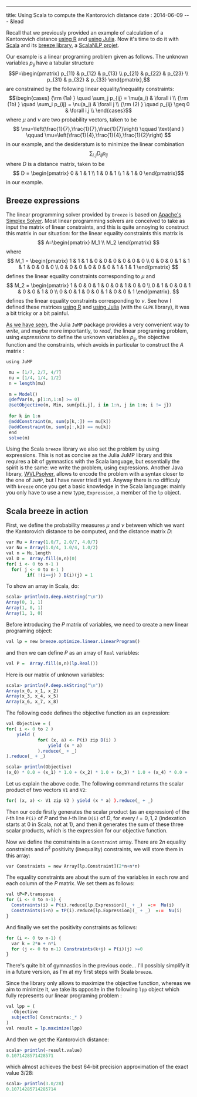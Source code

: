 ---
title: Using Scala to compute the Kantorovich distance
date : 2014-06-09
--- &lead




Recall that we previously provided an example of calculation of a Kantorovich distance [using R](http://stla.github.io/stlapblog/posts/KantorovichWithR.html) and 
[using Julia](http://stla.github.io/stlapblog/posts/KantorovichWithJulia.html). 
Now it's time to do it with [Scala](http://www.scala-lang.org/) and 
its [breeze library](https://github.com/scalanlp/breeze), 
a [ScalaNLP projet](http://www.scalanlp.org/). 


Our example is a linear programing problem given as follows. 
The unknown variables  $p_{ij}$ have a tabular structure 
$$P=\begin{pmatrix}
p_{11} & p_{12} & p_{13} \\
p_{21} & p_{22} & p_{23} \\
p_{31} & p_{32} & p_{33} 
\end{pmatrix},$$
 are constrained by the following 
linear equality/inequality constraints:
$$\begin{cases}
{\rm (1a) } \quad \sum_j p_{ij} = \mu(a_i) & \forall i \\ 
{\rm (1b) } \quad \sum_i p_{ij} = \nu(a_j) & \forall j \\
{\rm (2) } \quad  p_{ij} \geq 0 & \forall i,j \\
\end{cases}$$
where $\mu$ and $\nu$ are two probability vectors, taken to be 
$$ \mu=\left(\frac{1}{7},\frac{1}{7},\frac{1}{7}\right) 
\qquad 
\text{and } \qquad 
\mu=\left(\frac{1}{4},\frac{1}{4},\frac{1}{2}\right) 
$$
in our example, and the desideratum is to minimize the linear combination 
$$ \sum_{i,j} D_{ij}p_{ij}$$ 
where $D$ is a distance matrix, taken to be 
$$ D = \begin{pmatrix}
0 & 1 & 1 \\
1 & 0 & 1 \\
1 & 1 & 0 
\end{pmatrix}$$ 
in our example.


## Breeze expressions

The linear programming solver provided by `Breeze` is based on 
[Apache's Simplex Solver](http://google-opensource.blogspot.be/2009/06/introducing-apache-commons-math.html). 
Most linear programming solvers are conceived to take as input the 
matrix of linear constraints, and this is quite annoying to construct 
this matrix in our situation: for the linear equality constraints this matrix is 
$$
A=\begin{pmatrix} M_1 \\ M_2 \end{pmatrix} 
$$
where 
$$ M_1 = \begin{pmatrix}
1 & 1 & 1 & 0 & 0 & 0 & 0 & 0 & 0 \\
 0 & 0 & 0 & 1 & 1 & 1  & 0 & 0 & 0 \\
 0 & 0 & 0 & 0 & 0 & 0 & 1 & 1 & 1  
\end{pmatrix} $$
defines the linear equality constraints corresponding to $\mu$ 
and 
$$ M_2 = \begin{pmatrix}
1 & 0 & 0 & 1 & 0 & 0 & 1 & 0 & 0 \\
 0 & 1 & 0 & 0 & 1 & 0  & 0 & 1 & 0 \\
 0 & 0 & 1 & 0 & 0 & 1 & 0 & 0 & 1  
\end{pmatrix}. $$
defines the linear equality constraints corresponding to $\nu$. 
See how I defined these matrices 
[using R](http://stla.github.io/stlapblog/posts/KantorovichWithR.html) and 
[using Julia](http://stla.github.io/stlapblog/posts/KantorovichWithJulia.html) (with the 
`GLPK` library), it was a bit tricky or a bit painful.


[As we have seen](http://stla.github.io/stlapblog/posts/KantorovichWithJulia.html), the Julia 
`JuMP` package provides a very convenient way to *write*, and maybe more importantly, to *read*, 
the linear programing problem, using 
*expressions* to define the unknown variables $p_{ij}$, the objective function and the 
constraints, which avoids in particular to construct the $A$ matrix :


```r
using JuMP 

 mu = [1/7, 2/7, 4/7]
 nu = [1/4, 1/4, 1/2]
 n = length(mu)
 
 m = Model()
 @defVar(m, p[1:n,1:n] >= 0)
 @setObjective(m, Min, sum{p[i,j], i in 1:n, j in 1:n; i != j})
 
 for k in 1:n
 @addConstraint(m, sum(p[k,:]) == mu[k])
 @addConstraint(m, sum(p[:,k]) == nu[k])
 end
 solve(m)
```

Using the Scala `breeze` library we also set the problem by using expressions. 
This is not as concise as the Julia JuMP library and this requires 
a bit of gymnastics with the Scala language, but essentially the spirit is the same: 
we write the problem, using expressions. 
Another Java library, [WVLPsolver](http://www.win-vector.com/blog/2012/11/yet-another-java-linear-programming-library/), allows to encode the problem with a syntax closer to the one 
of `JuMP`, but I have never tried it yet. 
Anyway there is no difficuly with `breeze` once you get a basic knowledge in the 
Scala language: mainly you only have to use a new type, `Expression`, a member of the 
`lp` object.


## Scala breeze in action 

First, we define the probability measures $\mu$ and $\nu$ between which we want the Kantorovich distance to be computed, and the distance matrix $D$:


```r
var Mu = Array(1.0/7, 2.0/7, 4.0/7)
var Nu = Array(1.0/4, 1.0/4, 1.0/2)
val n = Mu.length
val D =  Array.fill(n,n)(0)
for( i <- 0 to n-1 ) 
  for( j <- 0 to n-1 )
		if( !(i==j) ) D(i)(j) = 1
```

To show an array in Scala, do:

```r
scala> println(D.deep.mkString("\n"))
Array(0, 1, 1)
Array(1, 0, 1)
Array(1, 1, 0)
```

Before introducing the $P$ matrix of variables, we need to create a new linear 
programing object:


```r
val lp = new breeze.optimize.linear.LinearProgram()
```

and then we can define $P$ as an array of `Real` variables:


```r
val P =  Array.fill(n,n)(lp.Real())
```

Here is our matrix of unknown variables:


```r
scala> println(P.deep.mkString("\n"))
Array(x_0, x_1, x_2)
Array(x_3, x_4, x_5)
Array(x_6, x_7, x_8)
```

The following code defines the objective function as an expression:

```r
val Objective = ( 
for( i <- 0 to 2 ) 
  	yield ( 
			for( (x, a) <- P(i) zip D(i) ) 
				yield (x * a) 
			).reduce(_ + _)
).reduce(_ + _) 
```


```r
scala> println(Objective)
(x_0) * 0.0 + (x_1) * 1.0 + (x_2) * 1.0 + (x_3) * 1.0 + (x_4) * 0.0 + (x_5) * 1.0 + (x_6) * 1.0 + (x_7) * 1.0 + (x_8) * 0.0
```

Let us explain the above code. The following command returns the scalar product of two vectors 
`V1` and `V2`:

```r
for( (x, a) <- V1 zip V2 ) yield (x * a) ).reduce(_ + _)
```

Then our code firstly generates the scalar product (as an expression) of the $i$-th line `P(i)` of $P$ and the 
$i$-th line `D(i)` of $D$, for every $i=0,1,2$ (indexation starts at $0$ in Scala, not at $1$), 
and then it generates the sum of these three scalar products, which is the 
expression for our objective function.

Now we define the constraints in a `Constraint` array. 
There are $2n$ equality constraints and $n^2$ positivity (inequality) constraints, 
we will store them in this array:


```r
var Constraints = new Array[lp.Constraint](2*n+n*n)
```

The equality constraints are about the sum of the variables in each row and each column of 
the $P$ matrix. We set them as follows:


```r
val tP=P.transpose
for (i <- 0 to n-1) {
  Constraints(i) = P(i).reduce[lp.Expression](_ + _)  =:=  Mu(i)  
  Constraints(i+n) = tP(i).reduce[lp.Expression](_ + _)  =:=  Nu(i)
}
```

And finally we set the positivity constraints as follows:


```r
for (i <- 0 to n-1) {
  var k = 2*n + n*i
  for (j <- 0 to n-1) Constraints(k+j) = P(i)(j) >=0 
}
```

There's quite bit of gymnastics in the previous code... I'll possibly simplify it in a future 
version, as I'm at my first steps with Scala `breeze`.

Since the library only allows to maximize the objective function, whereas we aim to 
minimize it, we take its opposite in the following  `lpp` object which fully 
represents our linear programing problem :


```r
val lpp = ( 
  -Objective
  subjectTo( Constraints:_* )
)
val result = lp.maximize(lpp)
```

And then we get the Kantorovich distance:


```r
scala> println(-result.value)
0.1071428571428571
```

which almost achieves the best 64-bit precision approximation of the exact value $3/28$: 


```r
scala> println(3.0/28)
0.10714285714285714
```



